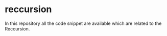 # reccursion
In this repository all the code snippet are available which are related to the Reccursion.
